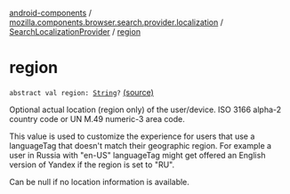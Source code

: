 [android-components](../../index.md) / [mozilla.components.browser.search.provider.localization](../index.md) / [SearchLocalizationProvider](index.md) / [region](./region.md)

# region

`abstract val region: `[`String`](https://kotlinlang.org/api/latest/jvm/stdlib/kotlin/-string/index.html)`?` [(source)](https://github.com/mozilla-mobile/android-components/blob/master/components/browser/search/src/main/java/mozilla/components/browser/search/provider/localization/SearchLocalizationProvider.kt#L37)

Optional actual location (region only) of the user/device. ISO 3166 alpha-2 country code or
UN M.49 numeric-3 area code.

This value is used to customize the experience for users that use a languageTag that doesn't match
their geographic region. For example a user in Russia with "en-US" languageTag might get offered
an English version of Yandex if the region is set to "RU".

Can be null if no location information is available.

